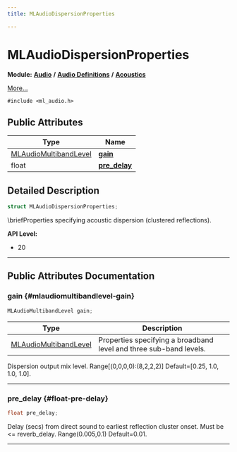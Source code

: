 ```yaml
---
title: MLAudioDispersionProperties

---
```


# MLAudioDispersionProperties

**Module:** **[Audio](/versioned_docs/version-31-Aug-2023/api-ref/api/Modules/group___audio/group___audio.md)** **/** **[Audio Definitions](/versioned_docs/version-31-Aug-2023/api-ref/api/Modules/group___audio/group___audio_defs/group___audio_defs.md)** **/** **[Acoustics](/versioned_docs/version-31-Aug-2023/api-ref/api/Modules/group___audio/group___audio_defs/group___def_acoustics/group___def_acoustics.md)**



 [More...](#detailed-description)


`#include <ml_audio.h>`

## Public Attributes

| Type           | Name           |
| -------------- | -------------- |
| [MLAudioMultibandLevel](/versioned_docs/version-31-Aug-2023/api-ref/api/Modules/group___audio/group___audio_defs/struct_m_l_audio_multiband_level.md) | **[gain](/versioned_docs/version-31-Aug-2023/api-ref/api/Modules/group___audio/group___audio_defs/group___audio_defs.md#mlaudiomultibandlevel-gain)**  |
| float | **[pre_delay](/versioned_docs/version-31-Aug-2023/api-ref/api/Modules/group___audio/group___audio_defs/group___audio_defs.md#float-pre-delay)**  |

## Detailed Description

```cpp
struct MLAudioDispersionProperties;
```


\briefProperties specifying acoustic dispersion (clustered reflections).




**API Level:**
  * 20




-----------
## Public Attributes Documentation

### gain {#mlaudiomultibandlevel-gain}

```cpp
MLAudioMultibandLevel gain;
```



| Type | Description |
|--|--|
| [MLAudioMultibandLevel](/versioned_docs/version-31-Aug-2023/api-ref/api/Modules/group___audio/group___audio_defs/struct_m_l_audio_multiband_level.md) | Properties specifying a broadband level and three sub-band levels.  |


Dispersion output mix level. Range[(0,0,0,0):(8,2,2,2)] Default=[0.25, 1.0, 1.0, 1.0]. 





-----------

### pre_delay {#float-pre-delay}

```cpp
float pre_delay;
```


Delay (secs) from direct sound to earliest reflection cluster onset. Must be <= reverb_delay. Range(0.005,0.1) Default=0.01. 





-----------



